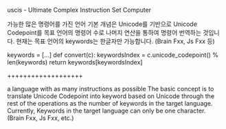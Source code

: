 uscis - Ultimate Complex Instruction Set Computer

가능한 많은 명령어를 가진 언어
기본 개념은 Unicode를 기반으로 Unicode Codepoint를 목표 언어의 명령어 수로 나머지 연산을 통하여 명령어 번역하는 것입니다.
현재는 목표 언어의 keywords는 한글자만 가능합니다. (Brain Fxx, Js Fxx 등)

keywords = [...]
def convert(c):
    keywordsIndex = c.unicode_codepoint() % len(keywords)
    return keywords[keywordsIndex]

+++++++++++++++++++

a language with as many instructions as possible
The basic concept is to translate Unicode Codepoint into keyword based on Unicode through the rest of the operations as the number of keywords in the target language.
Currently, Keywords in the target language can only be one character. (Brain Fxx, Js Fxx, etc.)